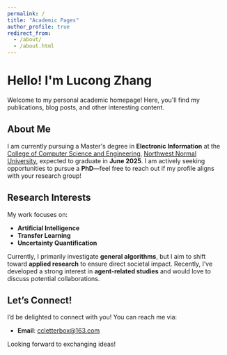 ```yaml
---
permalink: /
title: "Academic Pages"
author_profile: true
redirect_from: 
  - /about/
  - /about.html
---
```


# Hello! I'm Lucong Zhang  

Welcome to my personal academic homepage! Here, you'll find my publications, blog posts, and other interesting content.  

## About Me  

I am currently pursuing a Master's degree in **Electronic Information** at the [College of Computer Science and Engineering](https://jsj.nwnu.edu.cn/), [Northwest Normal University](https://www.nwnu.edu.cn/), expected to graduate in **June 2025**. I am actively seeking opportunities to pursue a **PhD**—feel free to reach out if my profile aligns with your research group!  

## Research Interests  

My work focuses on:  
- **Artificial Intelligence**  
- **Transfer Learning**  
- **Uncertainty Quantification**  

Currently, I primarily investigate **general algorithms**, but I aim to shift toward **applied research** to ensure direct societal impact. Recently, I’ve developed a strong interest in **agent-related studies** and would love to discuss potential collaborations.  

## Let’s Connect!  

I’d be delighted to connect with you! You can reach me via:  
- **Email**: [ccletterbox@163.com](mailto:ccletterbox@163.com)  

Looking forward to exchanging ideas!  


